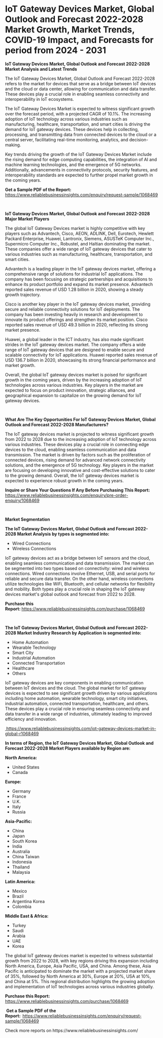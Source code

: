 <p><h1>IoT Gateway Devices Market, Global Outlook and Forecast 2022-2028 Market Growth, Market Trends, COVID-19 Impact, and Forecasts for period from 2024 - 2031</h1></p><p><strong>IoT Gateway Devices Market, Global Outlook and Forecast 2022-2028 Market Analysis and Latest Trends</strong></p>
<p><p>The IoT Gateway Devices Market, Global Outlook and Forecast 2022-2028 refers to the market for devices that serve as a bridge between IoT devices and the cloud or data center, allowing for communication and data transfer. These devices play a crucial role in enabling seamless connectivity and interoperability in IoT ecosystems.</p><p>The IoT Gateway Devices Market is expected to witness significant growth over the forecast period, with a projected CAGR of 10.1%. The increasing adoption of IoT technology across various industries such as manufacturing, healthcare, transportation, and smart cities is driving the demand for IoT gateway devices. These devices help in collecting, processing, and transmitting data from connected devices to the cloud or a central server, facilitating real-time monitoring, analytics, and decision-making.</p><p>Key trends driving the growth of the IoT Gateway Devices Market include the rising demand for edge computing capabilities, the integration of AI and machine learning technologies, and the emergence of 5G networks. Additionally, advancements in connectivity protocols, security features, and interoperability standards are expected to further propel market growth in the coming years.</p></p>
<p><strong>Get a Sample PDF of the Report:&nbsp;</strong> <a href="https://www.reliablebusinessinsights.com/enquiry/request-sample/1068469">https://www.reliablebusinessinsights.com/enquiry/request-sample/1068469</a></p>
<p>&nbsp;</p>
<p><strong>IoT Gateway Devices Market, Global Outlook and Forecast 2022-2028 Major Market Players</strong></p>
<p><p>The global IoT Gateway Devices market is highly competitive with key players such as Advantech, Cisco, AEON, ADLINK, Dell, Eurotech, Hewlett Packard Enterprise, Huawei, Lantronix, Siemens, ASUSTeK Computer Inc., Supermicro Computer Inc., Robustel, and Haltian dominating the market. These companies offer a wide range of IoT gateway devices that cater to various industries such as manufacturing, healthcare, transportation, and smart cities.</p><p>Advantech is a leading player in the IoT gateway devices market, offering a comprehensive range of solutions for industrial IoT applications. The company has been focusing on strategic partnerships and acquisitions to enhance its product portfolio and expand its market presence. Advantech reported sales revenue of USD 1.28 billion in 2020, showing a steady growth trajectory.</p><p>Cisco is another key player in the IoT gateway devices market, providing secure and reliable connectivity solutions for IoT deployments. The company has been investing heavily in research and development to innovate its product offerings and strengthen its market position. Cisco reported sales revenue of USD 49.3 billion in 2020, reflecting its strong market presence.</p><p>Huawei, a global leader in the ICT industry, has also made significant strides in the IoT gateway devices market. The company offers a wide range of IoT gateway devices that are designed to enable secure and scalable connectivity for IoT applications. Huawei reported sales revenue of USD 136.7 billion in 2020, showcasing its strong financial performance and market growth.</p><p>Overall, the global IoT gateway devices market is poised for significant growth in the coming years, driven by the increasing adoption of IoT technologies across various industries. Key players in the market are expected to focus on product innovation, strategic alliances, and geographical expansion to capitalize on the growing demand for IoT gateway devices.</p></p>
<p>&nbsp;</p>
<p><strong>What Are The Key Opportunities For IoT Gateway Devices Market, Global Outlook and Forecast 2022-2028 Manufacturers?</strong></p>
<p><p>The IoT gateway devices market is projected to witness significant growth from 2022 to 2028 due to the increasing adoption of IoT technology across various industries. These devices play a crucial role in connecting edge devices to the cloud, enabling seamless communication and data transmission. The market is driven by factors such as the proliferation of connected devices, rising demand for advanced network connectivity solutions, and the emergence of 5G technology. Key players in the market are focusing on developing innovative and cost-effective solutions to cater to the growing demand. Overall, the IoT gateway devices market is expected to experience robust growth in the coming years.</p></p>
<p><strong>Inquire or Share Your Questions If Any Before Purchasing This Report:</strong> <a href="https://www.reliablebusinessinsights.com/enquiry/pre-order-enquiry/1068469">https://www.reliablebusinessinsights.com/enquiry/pre-order-enquiry/1068469</a></p>
<p>&nbsp;</p>
<p><strong>Market Segmentation</strong></p>
<p><strong>The IoT Gateway Devices Market, Global Outlook and Forecast 2022-2028 Market Analysis by types is segmented into:</strong></p>
<p><ul><li>Wired Connections</li><li>Wireless Connections</li></ul></p>
<p><p>IoT gateway devices act as a bridge between IoT sensors and the cloud, enabling seamless communication and data transmission. The market can be segmented into two types based on connectivity: wired and wireless connections. Wired connections involve Ethernet, USB, and serial ports for reliable and secure data transfer. On the other hand, wireless connections utilize technologies like WiFi, Bluetooth, and cellular networks for flexibility and mobility. Both types play a crucial role in shaping the IoT gateway devices market's global outlook and forecast from 2022 to 2028.</p></p>
<p><strong>Purchase this Report:&nbsp;</strong><a href="https://www.reliablebusinessinsights.com/purchase/1068469">https://www.reliablebusinessinsights.com/purchase/1068469</a></p>
<p>&nbsp;</p>
<p><strong>The IoT Gateway Devices Market, Global Outlook and Forecast 2022-2028 Market Industry Research by Application is segmented into:</strong></p>
<p><ul><li>Home Automation</li><li>Wearable Technology</li><li>Smart City</li><li>Industrial Automation</li><li>Connected Transportation</li><li>Healthcare</li><li>Others</li></ul></p>
<p><p>IoT gateway devices are key components in enabling communication between IoT devices and the cloud. The global market for IoT gateway devices is expected to see significant growth driven by various applications including home automation, wearable technology, smart city initiatives, industrial automation, connected transportation, healthcare, and others. These devices play a crucial role in ensuring seamless connectivity and data transfer in a wide range of industries, ultimately leading to improved efficiency and innovation.</p></p>
<p><a href="https://www.reliablebusinessinsights.com/iot-gateway-devices-market-in-global-r1068469">&nbsp;https://www.reliablebusinessinsights.com/iot-gateway-devices-market-in-global-r1068469</a></p>
<p><strong>In terms of Region, the IoT Gateway Devices Market, Global Outlook and Forecast 2022-2028 Market Players available by Region are:</strong></p>
<p>
    <p> <strong> North America: </strong>
        <ul>
            <li>United States</li>
            <li>Canada</li>
        </ul>
        </p> 
    <p> <strong> Europe: </strong>
        <ul>
            <li>Germany</li>
            <li>France</li>
            <li>U.K.</li>
            <li>Italy</li>
            <li>Russia</li>
        </ul>
        </p> 
    <p> <strong> Asia-Pacific: </strong>
        <ul>
            <li>China</li>
            <li>Japan</li>
            <li>South Korea</li>
            <li>India</li>
            <li>Australia</li>
            <li>China Taiwan</li>
            <li>Indonesia</li>
            <li>Thailand</li>
            <li>Malaysia</li>
        </ul>
        </p> 
    <p> <strong> Latin America: </strong>
        <ul>
            <li>Mexico</li>
            <li>Brazil</li>
            <li>Argentina Korea</li>
            <li>Colombia</li>
        </ul>
        </p> 
    <p> <strong> Middle East & Africa: </strong>
        <ul>
            <li>Turkey</li>
            <li>Saudi</li>
            <li>Arabia</li>
            <li>UAE</li>
            <li>Korea</li>
        </ul>
    </p>
    </p>
<p><p>The global IoT gateway devices market is expected to witness substantial growth from 2022 to 2028, with key regions driving this expansion including North America, Europe, Asia Pacific, USA, and China. Among these, Asia Pacific is anticipated to dominate the market with a projected market share of 35%, followed by North America at 30%, Europe at 20%, USA at 10%, and China at 5%. This regional distribution highlights the growing adoption and implementation of IoT technologies across various industries globally.</p></p>
<p><strong>Purchase this Report: </strong><a href="https://www.reliablebusinessinsights.com/purchase/1068469">https://www.reliablebusinessinsights.com/purchase/1068469</a></p>
<p>&nbsp;<strong>Get a Sample PDF of the Report:&nbsp;&nbsp;</strong><a href="https://www.reliablebusinessinsights.com/enquiry/request-sample/1068469">https://www.reliablebusinessinsights.com/enquiry/request-sample/1068469</a></p>
<p><strong></strong></p>
<p>Check more reports on https://www.reliablebusinessinsights.com/</p>